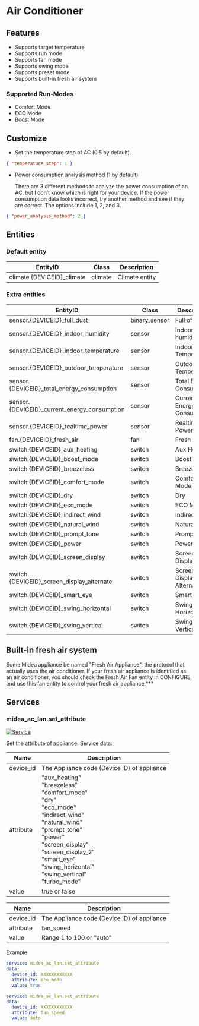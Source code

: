 # Air Conditioner

## Features

- Supports target temperature
- Supports run mode
- Supports fan mode
- Supports swing mode
- Supports preset mode
- Supports built-in fresh air system

### Supported Run-Modes

- Comfort Mode
- ECO Mode
- Boost Mode

## Customize

- Set the temperature step of AC (0.5 by default).

```json
{ "temperature_step": 1 }
```

- Power consumption analysis method (1 by default)

  There are 3 different methods to analyze the power consumption of an AC, but I don’t know which is right for your device.
  If the power consumption data looks incorrect, try another method and see if they are correct.
  The options include 1, 2, and 3.

```json
{ "power_analysis_method": 2 }
```

## Entities

### Default entity

| EntityID                    | Class   | Description    |
| --------------------------- | ------- | -------------- |
| climate.{DEVICEID}\_climate | climate | Climate entity |

### Extra entities

| EntityID                                      | Class         | Description                |
| --------------------------------------------- | ------------- | -------------------------- |
| sensor.{DEVICEID}\_full_dust                  | binary_sensor | Full of Dust               |
| sensor.{DEVICEID}\_indoor_humidity            | sensor        | Indoor humidity            |
| sensor.{DEVICEID}\_indoor_temperature         | sensor        | Indoor Temperature         |
| sensor.{DEVICEID}\_outdoor_temperature        | sensor        | Outdoor Temperature        |
| sensor.{DEVICEID}\_total_energy_consumption   | sensor        | Total Energy Consumption   |
| sensor.{DEVICEID}\_current_energy_consumption | sensor        | Current Energy Consumption |
| sensor.{DEVICEID}\_realtime_power             | sensor        | Realtime Power             |
| fan.{DEVICEID}\_fresh_air                     | fan           | Fresh Air Fan              |
| switch.{DEVICEID}\_aux_heating                | switch        | Aux Heating                |
| switch.{DEVICEID}\_boost_mode                 | switch        | Boost Mode                 |
| switch.{DEVICEID}\_breezeless                 | switch        | Breezeless                 |
| switch.{DEVICEID}\_comfort_mode               | switch        | Comfort Mode               |
| switch.{DEVICEID}\_dry                        | switch        | Dry                        |
| switch.{DEVICEID}\_eco_mode                   | switch        | ECO Mode                   |
| switch.{DEVICEID}\_indirect_wind              | switch        | Indirect Wind              |
| switch.{DEVICEID}\_natural_wind               | switch        | Natural Wind               |
| switch.{DEVICEID}\_prompt_tone                | switch        | Prompt Tone                |
| switch.{DEVICEID}\_power                      | switch        | Power                      |
| switch.{DEVICEID}\_screen_display             | switch        | Screen Display             |
| switch.{DEVICEID}\_screen_display_alternate   | switch        | Screen Display Alternate   |
| switch.{DEVICEID}\_smart_eye                  | switch        | Smart Eye                  |
| switch.{DEVICEID}\_swing_horizontal           | switch        | Swing Horizontal           |
| switch.{DEVICEID}\_swing_vertical             | switch        | Swing Vertical             |

## Built-in fresh air system

Some Midea appliance be named "Fresh Air Appliance", the protocol that actually uses the air conditioner. If your fresh air appliance is identified as an air conditioner, you should check the Fresh Air Fan entity in CONFIGURE, and use this fan entity to control your fresh air appliance.\*\*\*

## Services

### midea_ac_lan.set_attribute

[![Service](https://my.home-assistant.io/badges/developer_call_service.svg)](https://my.home-assistant.io/redirect/developer_call_service/?service=midea_ac_lan.set_attribute)

Set the attribute of appliance. Service data:

| Name      | Description                                                                                                                                                                                                                                                              |
| --------- | ------------------------------------------------------------------------------------------------------------------------------------------------------------------------------------------------------------------------------------------------------------------------ |
| device_id | The Appliance code (Device ID) of appliance                                                                                                                                                                                                                              |
| attribute | "aux_heating"<br/>"breezeless"<br/>"comfort_mode"<br/>"dry"<br/>"eco_mode"<br/>"indirect_wind"<br/>"natural_wind"<br/>"prompt_tone"<br/>"power"<br/>"screen_display"<br/>"screen_display_2"<br/>"smart_eye"<br/>"swing_horizontal"<br/>"swing_vertical"<br/>"turbo_mode" |
| value     | true or false                                                                                                                                                                                                                                                            |

| Name      | Description                                 |
| --------- | ------------------------------------------- |
| device_id | The Appliance code (Device ID) of appliance |
| attribute | fan_speed                                   |
| value     | Range 1 to 100 or "auto"                    |

Example

```yaml
service: midea_ac_lan.set_attribute
data:
  device_id: XXXXXXXXXXXX
  attribute: eco_mode
  value: true
```

```yaml
service: midea_ac_lan.set_attribute
data:
  device_id: XXXXXXXXXXXX
  attribute: fan_speed
  value: auto
```
